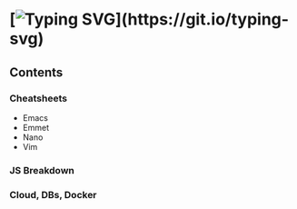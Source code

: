 [![Typing SVG](https://readme-typing-svg.herokuapp.com?font=Impact&size=24&duration=4500&color=24A1FF&width=500&lines=Welcome+to+the+Coding+Cheatsheets+%26+Notes+Repository!)](https://git.io/typing-svg)
==================================
## Contents
### Cheatsheets
- Emacs
- Emmet
- Nano
- Vim
### JS Breakdown
### Cloud, DBs, Docker
